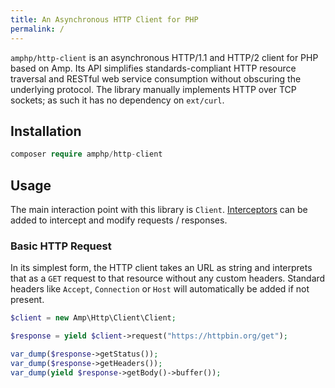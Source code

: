 ```yaml
---
title: An Asynchronous HTTP Client for PHP
permalink: /
---
```

`amphp/http-client` is an asynchronous HTTP/1.1 and HTTP/2 client for PHP based on Amp. Its API simplifies standards-compliant HTTP resource traversal and RESTful web service consumption without obscuring the underlying protocol. The library manually implements HTTP over TCP sockets; as such it has no dependency on `ext/curl`.

## Installation

```php
composer require amphp/http-client
```

## Usage

The main interaction point with this library is `Client`. [Interceptors](./interceptors.md) can be added to intercept and modify requests / responses.

### Basic HTTP Request

In its simplest form, the HTTP client takes an URL as string and interprets that as a `GET` request to that resource without any custom headers. Standard headers like `Accept`, `Connection` or `Host` will automatically be added if not present.

```php
$client = new Amp\Http\Client\Client;

$response = yield $client->request("https://httpbin.org/get");

var_dump($response->getStatus());
var_dump($response->getHeaders());
var_dump(yield $response->getBody()->buffer());
```

